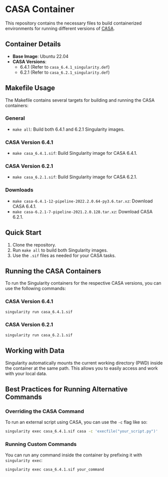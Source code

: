 
# CASA Container

This repository contains the necessary files to build containerized environments for running different versions of [CASA](https://casadocs.readthedocs.io/en/stable/index.html).

## Container Details

- **Base Image**: Ubuntu 22.04
- **CASA Versions**: 
  - 6.4.1 (Refer to `casa_6.4.1_singularity.def`)
  - 6.2.1 (Refer to `casa_6.2.1_singularity.def`)

## Makefile Usage

The Makefile contains several targets for building and running the CASA containers:

### General

- `make all`: Build both 6.4.1 and 6.2.1 Singularity images.

### CASA Version 6.4.1

- `make casa_6.4.1.sif`: Build Singularity image for CASA 6.4.1.

### CASA Version 6.2.1

- `make casa_6.2.1.sif`: Build Singularity image for CASA 6.2.1.

### Downloads

- `make casa-6.4.1-12-pipeline-2022.2.0.64-py3.6.tar.xz`: Download CASA 6.4.1.
- `make casa-6.2.1-7-pipeline-2021.2.0.128.tar.xz`: Download CASA 6.2.1.

## Quick Start

1. Clone the repository.
2. Run `make all` to build both Singularity images.
3. Use the `.sif` files as needed for your CASA tasks.


## Running the CASA Containers

To run the Singularity containers for the respective CASA versions, you can use the following commands:

### CASA Version 6.4.1

```bash
singularity run casa_6.4.1.sif
```

### CASA Version 6.2.1

```bash
singularity run casa_6.2.1.sif
```

## Working with Data

Singularity automatically mounts the current working directory (PWD) inside the container at the same path. This allows you to easily access and work with your local data.

## Best Practices for Running Alternative Commands

### Overriding the CASA Command

To run an external script using CASA, you can use the `-c` flag like so:

```bash
singularity exec casa_6.4.1.sif casa -c 'execfile("your_script.py")'
```

### Running Custom Commands

You can run any command inside the container by prefixing it with `singularity exec`:

```bash
singularity exec casa_6.4.1.sif your_command
```
